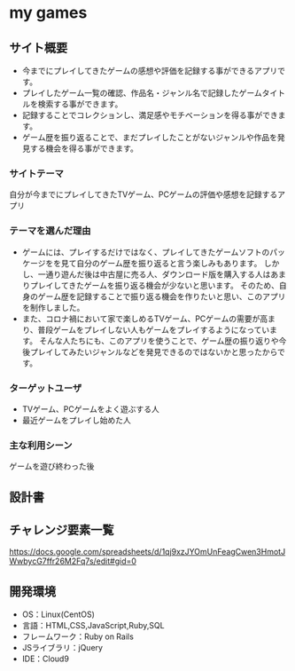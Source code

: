# my games

## サイト概要
- 今までにプレイしてきたゲームの感想や評価を記録する事ができるアプリです。
- プレイしたゲーム一覧の確認、作品名・ジャンル名で記録したゲームタイトルを検索する事ができます。
- 記録することでコレクションし、満足感やモチベーションを得る事ができます。
- ゲーム歴を振り返ることで、まだプレイしたことがないジャンルや作品を発見する機会を得る事ができます。

### サイトテーマ
自分が今までにプレイしてきたTVゲーム、PCゲームの評価や感想を記録するアプリ

### テーマを選んだ理由
- ゲームには、プレイするだけではなく、プレイしてきたゲームソフトのパッケージをを見て自分のゲーム歴を振り返ると言う楽しみもあります。
しかし、一通り遊んだ後は中古屋に売る人、ダウンロード版を購入する人はあまりプレイしてきたゲームを振り返る機会が少ないと思います。
そのため、自身のゲーム歴を記録することで振り返る機会を作りたいと思い、このアプリを制作しました。
- また、コロナ禍において家で楽しめるTVゲーム、PCゲームの需要が高まり、普段ゲームをプレイしない人もゲームをプレイするようになっています。
そんな人たちにも、このアプリを使うことで、ゲーム歴の振り返りや今後プレイしてみたいジャンルなどを発見できるのではないかと思ったからです。

### ターゲットユーザ
- TVゲーム、PCゲームをよく遊ぶする人
- 最近ゲームをプレイし始めた人

### 主な利用シーン
ゲームを遊び終わった後

## 設計書


## チャレンジ要素一覧
https://docs.google.com/spreadsheets/d/1qj9xzJYOmUnFeagCwen3HmotJWwbycG7ffr26M2Fq7s/edit#gid=0

## 開発環境
- OS：Linux(CentOS)
- 言語：HTML,CSS,JavaScript,Ruby,SQL
- フレームワーク：Ruby on Rails
- JSライブラリ：jQuery
- IDE：Cloud9
